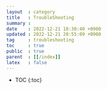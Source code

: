 ```yaml
---
layout  : category
title   : TroubleShooting
summary : 
date    : 2022-12-21 18:30:40 +0900
updated : 2022-12-21 20:55:09 +0900
tag     : troubleshooting
toc     : true
public  : true
parent  : [[/index]]
latex   : false
---
```

* TOC
  {:toc}

